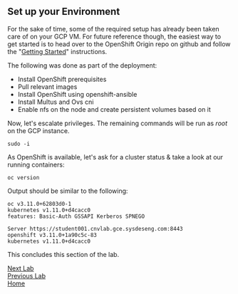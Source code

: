 ## Set up your Environment

For the sake of time, some of the required setup has already been taken care of on your GCP VM. For future reference though, the easiest way to get started is to head over to the OpenShift Origin repo on github and follow the "[Getting Started](https://docs.okd.io/latest/install/index.html)" instructions.

The following was done as part of the deployment:

- Install OpenShift prerequisites 
- Pull relevant images
- Install OpenShift using openshift-ansible
- Install Multus and Ovs cni
- Enable nfs on the node and create persistent volumes based on it

Now, let's escalate privileges. The remaining commands will be run as _root_ on the GCP instance.

```
sudo -i
```

As OpenShift is available, let's ask for a cluster status & take a look at our running containers:

`oc version`

Output should be similar to the following:

```
oc v3.11.0+62803d0-1
kubernetes v1.11.0+d4cacc0
features: Basic-Auth GSSAPI Kerberos SPNEGO

Server https://student001.cnvlab.gce.sysdeseng.com:8443
openshift v3.11.0+1a90c5c-83
kubernetes v1.11.0+d4cacc0
```

This concludes this section of the lab.

[Next Lab](../lab3/lab3.md)\
[Previous Lab](../lab1/lab1.md)\
[Home](../../README.md)
